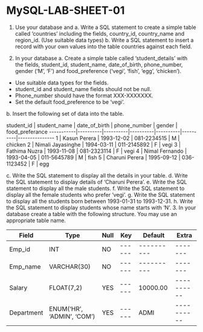 # MySQL-LAB-SHEET-01

1. Use your database and
a. Write a SQL statement to create a simple table called ‘countries’ including the fields, country_id, country_name and region_id. (Use suitable data types)
b. Write a SQL statement to insert a record with your own values into the table countries against each field.

2. In your database
a. Create a simple table called ‘student_details’ with the fields, student_id, student_name, date_of_birth, phone_number, gender (‘M’, ‘F’) and food_preference (‘vegi’, ‘fish’, ‘egg’, ‘chicken’).
* Use suitable data types for the fields.
* student_id and student_name fields should not be null.
* Phone_number should have the format XXX-XXXXXXX.
* Set the default food_preference to be ‘vegi’.

b. Insert the following set of data into the table.

student_id | student_name | date_of_birth | phone_number | gender | food_preferance
-----------|----------|----------|----------|----------|----------|---------------
1 | Kasun Perera | 1993-12-02 | 081-2234515 | M | chicken
2 | Nimali Jayasinghe | 1994-03-11 | 011-2145892 | F | vegi
3 | Fathima Nuzra | 1993-11-08 | 081-2323114 | F | vegi
4 | Nimal Fernando | 1993-04-05 | 011-5645789 | M | fish
5 | Charuni Perera | 1995-09-12 | 036-1123452 | F | egg

c. Write the SQL statement to display all the details in your table.
d. Write the SQL statement to display details of ‘Charuni Perera’.
e. Write the SQL statement to display all the male students.
f. Write the SQL statement to display all the female students who prefer ‘vegi’.
g. Write the SQL statement to display all the students born between 1993-01-31 to 1993-12-31.
h. Write the SQL statement to display students whose name starts with ‘N’.
3. In your database create a table with the following structure. You may use an appropriate table name.

Field | Type | Null | Key | Default | Extra
-----------|----------|----------|----------|----------|----------
Emp_id | INT | NO |------| ----------| -------
Emp_name | VARCHAR(30) | NO | ------| ----------| -------
Salary | FLOAT(7,2) | YES | ------| 10000.00 | ----------
Department | ENUM(‘HR’, ‘ADMIN’, ‘COM’) | YES | ------| ADMI | ----------
